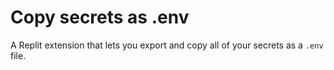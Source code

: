 # Copy secrets as .env

A Replit extension that lets you export and copy all of your secrets as a `.env` file.
